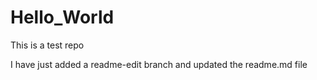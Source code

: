 # Hello_World
This is a test repo

I have just added a readme-edit branch and updated the readme.md file
